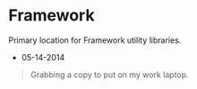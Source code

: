 Framework
=========

Primary location for Framework utility libraries.

- 05-14-2014
>Grabbing a copy to put on my work laptop.
